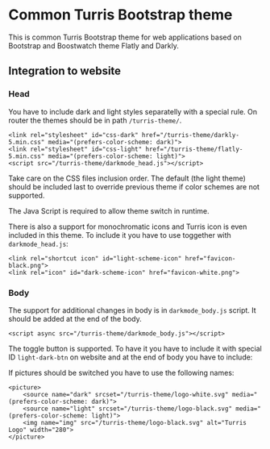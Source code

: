Common Turris Bootstrap theme
=============================

This is common Turris Bootstrap theme for web applications based on Bootstrap
and Boostwatch theme Flatly and Darkly.


Integration to website
----------------------

### Head

You have to include dark and light styles separatelly with a special rule. On
router the themes should be in path `/turris-theme/`.

```
<link rel="stylesheet" id="css-dark" href="/turris-theme/darkly-5.min.css" media="(prefers-color-scheme: dark)">
<link rel="stylesheet" id="css-light" href="/turris-theme/flatly-5.min.css" media="(prefers-color-scheme: light)">
<script src="/turris-theme/darkmode_head.js"></script>
```

Take care on the CSS files inclusion order. The default (the light theme) should
be included last to override previous theme if color schemes are not supported.

The Java Script is required to allow theme switch in runtime.

There is also a support for monochromatic icons and Turris icon is even included
in this theme. To include it you have to use toggether with `darkmode_head.js`:

```
<link rel="shortcut icon" id="light-scheme-icon" href="favicon-black.png">
<link rel="icon" id="dark-scheme-icon" href="favicon-white.png">
```

### Body

The support for additional changes in body is in `darkmode_body.js` script. It
should be added at the end of the body.
```
<script async src="/turris-theme/darkmode_body.js"></script>
```

The toggle button is supported. To have it you have to include it with special
ID `light-dark-btn` on website and at the end of body you have to include:

If pictures should be switched you have to use the following names:
```
<picture>
	<source name="dark" srcset="/turris-theme/logo-white.svg" media="(prefers-color-scheme: dark)">
	<source name="light" srcset="/turris-theme/logo-black.svg" media="(prefers-color-scheme: light)">
	<img name="img" src="/turris-theme/logo-black.svg" alt="Turris Logo" width="280">
</picture>
```
